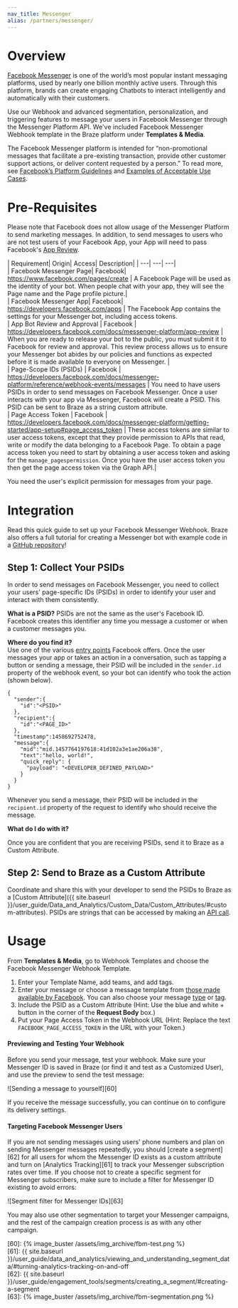 ```yaml
---
nav_title: Messenger
alias: /partners/messenger/	
---
```


# Overview	

[Facebook Messenger](https://developers.facebook.com/docs/messenger-platform/) is one of the world’s most popular instant messaging platforms, used by nearly one billion monthly active users. Through this platform, brands can create engaging Chatbots to interact intelligently and automatically with their customers.	

Use our Webhook and advanced segmentation, personalization, and triggering features to message your users in Facebook Messenger through the Messenger Platform API. We've included Facebook Messenger Webhook template in the Braze platform under __Templates & Media__.	

The Facebook Messenger platform is intended for “non-promotional messages that facilitate a pre-existing transaction, provide other customer support actions, or deliver content requested by a person.” To read more, see [Facebook’s Platform Guidelines](https://developers.facebook.com/docs/messenger-platform/guidelines) and [Examples of Acceptable Use Cases](https://developers.facebook.com/docs/messenger-platform/app-review#examples_acceptable).	

# Pre-Requisites	

Please note that Facebook does not allow usage of the Messenger Platform to send marketing messages. In addition, to send messages to users who are not test users of your Facebook App, your App will need to pass Facebook's [App Review](https://developers.facebook.com/docs/messenger-platform/app-review).	

| Requirement| Origin| Access| Description|	
| ---| ---| ---|	
| Facebook Messenger Page| Facebook| https://www.facebook.com/pages/create | A Facebook Page will be used as the identity of your bot. When people chat with your app, they will see the Page name and the Page profile picture.|	
| Facebook Messenger App| Facebook| https://developers.facebook.com/apps | The Facebook App contains the settings for your Messenger bot, including access tokens.	
| App Bot Review and Approval | Facebook | https://developers.facebook.com/docs/messenger-platform/app-review | When you are ready to release your bot to the public, you must submit it to Facebook for review and approval. This review process allows us to ensure your Messenger bot abides by our policies and functions as expected before it is made available to everyone on Messenger. |	
| Page-Scope IDs (PSIDs) | Facebook | https://developers.facebook.com/docs/messenger-platform/reference/webhook-events/messages | You need to have users PSIDs in order to send messages on Facebook Messenger. Once a user interacts with  your app via Messenger, Facebook will create a PSID. This PSID can be sent to Braze as a string custom attribute.	
| Page Access Token | Facebook | https://developers.facebook.com/docs/messenger-platform/getting-started/app-setup#page_access_token | These access tokens are similar to user access tokens, except that they provide permission to APIs that read, write or modify the data belonging to a Facebook Page. To obtain a page access token you need to start by obtaining a user access token and asking for the `manage_pagespermission`. Once you have the user access token you then get the page access token via the Graph API.|	

You need the user's explicit permission for messages from your page.	

# Integration	

Read this quick guide to set up your Facebook Messenger Webhook. Braze also offers a full tutorial for creating a Messenger bot with example code in a [GitHub repository](https://github.com/Appboy/appboy-fb-messenger-bot)!	

## Step 1: Collect Your PSIDs	

In order to send messages on Facebook Messenger, you need to collect your users' page-specific IDs (PSIDs) in order to identify your user and interact with them consistently.	

__What is a PSID?__	
PSIDs are not the same as the user's Facebook ID. Facebook creates this identifier any time you message a customer or when a customer messages you.	

__Where do you find it?__	
Use one of the various [entry points](https://developers.facebook.com/docs/messenger-platform/discovery) Facebook offers. Once the user messages your app or takes an action in a conversation, such as tapping a button or sending a message, their PSID will be included in the `sender.id` property of the webhook event, so your bot can identify who took the action (shown below).	

```	
{	
  "sender":{	
    "id":"<PSID>"	
  },	
  "recipient":{	
    "id":"<PAGE_ID>"	
  },	
  "timestamp":1458692752478,	
  "message":{	
    "mid":"mid.1457764197618:41d102a3e1ae206a38",	
    "text":"hello, world!",	
    "quick_reply": {	
      "payload": "<DEVELOPER_DEFINED_PAYLOAD>"	
    }	
  }	
}	
```	

Whenever you send a message, their PSID will be included in the `recipient.id` property of the request to identify who should receive the message.	

__What do I do with it?__	

Once you are confident that you are receiving PSIDs, send it to Braze as a Custom Attribute.	

## Step 2: Send to Braze as a Custom Attribute	

Coordinate and share this with your developer to send the PSIDs to Braze as a [Custom Attribute]({{ site.baseurl }}/user_guide/Data_and_Analytics/Custom_Data/Custom_Attributes/#custom-attributes). PSIDs are strings that can be accessed by making an [API call](https://developers.facebook.com/docs/messenger-platform/reference/send-api).	

# Usage	

From __Templates & Media__, go to Webhook Templates and choose the Facebook Messenger Webhook Template.	

1. Enter your Template Name, add teams, and add tags.	
2. Enter your message or choose a message template from [those made available by Facebook](https://developers.facebook.com/docs/messenger-platform/reference/webhook-events/messages). You can also choose your message [type](https://developers.facebook.com/docs/messenger-platform/send-messages#message_types) or [tag](https://developers.facebook.com/docs/messenger-platform/send-messages/message-tags).	
3. Include the PSID as a Custom Attribute (Hint: Use the blue and white + button in the corner of the __Request Body__ box.)	
3. Put your Page Access Token in the Webhook URL (Hint: Replace the text `FACEBOOK_PAGE_ACCESS_TOKEN` in the URL with your Token.)	

#### Previewing and Testing Your Webhook	

Before you send your message, test your webhook. Make sure your Messenger ID is saved in Braze (or find it and test as a Customized User), and use the preview to send the test message:	

![Sending a message to yourself][60]	

If you receive the message successfully, you can continue on to configure its delivery settings.	

#### Targeting Facebook Messenger Users	

If you are not sending messages using users' phone numbers and plan on sending Messenger messages repeatedly, you should [create a segment][62] for all users for whom the Messenger ID exists as a custom attribute and turn on [Analytics Tracking][61] to track your Messenger subscription rates over time. If you choose not to create a specific segment for Messenger subscribers, make sure to include a filter for Messenger ID existing to avoid errors:	

![Segment filter for Messenger IDs][63]	

You may also use other segmentation to target your Messenger campaigns, and the rest of the campaign creation process is as with any other campaign.	


[60]: {% image_buster /assets/img_archive/fbm-test.png %}	
[61]: {{ site.baseurl }}/user_guide/data_and_analytics/viewing_and_understanding_segment_data/#turning-analytics-tracking-on-and-off	
[62]: {{ site.baseurl }}/user_guide/engagement_tools/segments/creating_a_segment/#creating-a-segment	
[63]: {% image_buster /assets/img_archive/fbm-segmentation.png %}	
